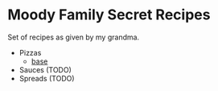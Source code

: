# Moody Family Secret Recipes

Set of recipes as given by my grandma.

- Pizzas
    - [base](Pizzas/base.md)
- Sauces (TODO)
- Spreads (TODO)